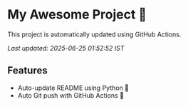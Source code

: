 # My Awesome Project 🚀

This project is automatically updated using GitHub Actions.

_Last updated: 2025-06-25 01:52:52 IST_

## Features
- Auto-update README using Python 🐍
- Auto Git push with GitHub Actions 🤖
